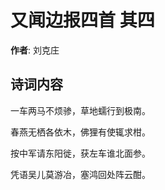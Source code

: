 # 又闻边报四首  其四

**作者**: 刘克庄

## 诗词内容

一车两马不烦骖，草地蠕行到极南。

春燕无栖各依木，佛狸有使辄求柑。

按中军请东阳徙，获左车谁北面参。

凭语吴儿莫游冶，塞鸿回处阵云酣。


